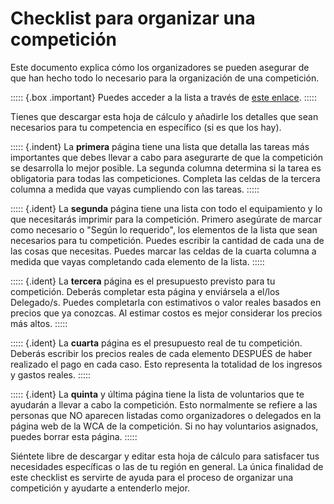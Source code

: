 # Checklist para organizar una competición


Este documento explica cómo los organizadores se pueden asegurar de que han hecho todo lo necesario para la organización de una competición.

::::: {.box .important}
Puedes acceder a la lista a través de [este enlace](https://docs.google.com/spreadsheets/d/17yBhWcetQ9UTKUVRvzJPFZ5DIpSZR7wmBxQW-EhqOwY/edit).
:::::

Tienes que descargar esta hoja de cálculo y añadirle los detalles que sean necesarios para tu competencia en específico (si es que los hay).

::::: {.indent}
La **primera** página tiene una lista que detalla las tareas más importantes que debes llevar a cabo para asegurarte de que la competición se desarrolla lo mejor posible. La segunda columna determina si la tarea es obligatoria para todas las competiciones. Completa las celdas de la tercera columna a medida que vayas cumpliendo con las tareas.
:::::

::::: {.ident}
La **segunda** página tiene una lista con todo el equipamiento y lo que necesitarás imprimir para la competición. Primero asegúrate de marcar como necesario o "Según lo requerido", los elementos de la lista que sean necesarios para tu competición. Puedes escribir la cantidad de cada una de las cosas que necesitas. Puedes marcar las celdas de la cuarta columna a medida que vayas completando cada elemento de la lista.
:::::

::::: {.ident}
La **tercera** página es el presupuesto previsto para tu competición. Deberás completar esta página y enviársela a el/los Delegado/s. Puedes completarla con estimativos o valor reales basados en precios que ya conozcas. Al estimar costos es mejor considerar los precios más altos.
:::::

::::: {.ident}
La **cuarta** página es el presupuesto real de tu competición. Deberás escribir los precios reales de cada elemento DESPUÉS de haber realizado el pago en cada caso. Esto representa la totalidad de los ingresos y gastos reales.
:::::

::::: {.ident}
La **quinta** y última página tiene la lista de voluntarios que te ayudarán a llevar a cabo la competición. Esto normalmente se refiere a las personas que NO aparecen listadas como organizadores o delegados en la página web de la WCA de la competición. Si no hay voluntarios asignados, puedes borrar esta página.
:::::

Siéntete libre de descargar y editar esta hoja de cálculo para satisfacer tus necesidades específicas o las de tu región en general. La única finalidad de este checklist es servirte de ayuda para el proceso de organizar una competición y ayudarte a entenderlo mejor.
